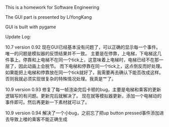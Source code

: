 This is a homework for Software Engineering

The GUI part is presented by LiYongKang

GUI is built with pygame

Update Log:

10.7 version 0.92
现在GUI已经基本没有问题了，可以正确的显示每一个事件。唯一的问题是模拟器的反馈结果并不一致。
主要是在停靠，上电梯，下电梯这几件事上。停靠和上电梯不在同一个tick上，这意味着上电梯时，电梯已经不在那一层了，因此动画上会脱节。
而下电梯和停靠在同一个tick上，这点倒反而好处理。
如果能把上电梯和停靠放在同一个tick就好了，我需要再去确认下能否改成这样。否则我就必须实现很复杂的特殊情况处理。我真是艹了。

10.9 version 0.93
修复了每一帧渲染完后卡顿的bug，主要是电梯和乘客的更新逻辑写的有问题。更新完后就解决了。
现在就等模拟器更新，添加一个电梯动的事件即可。然后再更新一下素材就可以了。

10.9 version 0.94
解决了一个小bug，之前忘了把up button pressed事件添加进去导致上楼的乘客不能正确生成